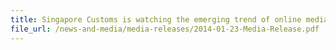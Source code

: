 ```yaml
---
title: Singapore Customs is watching the emerging trend of online media being exploited by contraband cigarette peddlers
file_url: /news-and-media/media-releases/2014-01-23-Media-Release.pdf
---
```


